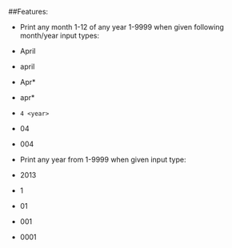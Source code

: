 ##Features:

* Print any month 1-12 of any year 1-9999 when given following month/year input types:

 * April <year>
 * april <year>
 * Apr\* <year>
 * apr\* <year>
 *     4 <year>
 *    04 <year>
 *   004 <year>

* Print any year from 1-9999 when given input type:

 * 2013
 *    1
 *   01
 *  001
 * 0001
